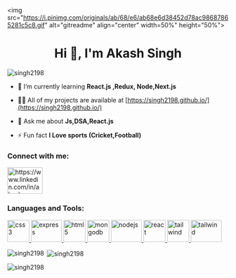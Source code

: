 
<!-- <h3 align="center">I am passionate Full Stack Developer </h3> -->
<img src="https://i.pinimg.com/originals/ab/68/e6/ab68e6d38452d78ac98687865281c5c8.gif" alt="gitreadme" align="center" width=50%" height="50%">
                                                                                                                                              <h1 align="center">Hi 👋, I'm Akash Singh</h1>

<p align="left"> <img src="https://komarev.com/ghpvc/?username=singh2198&label=Profile%20views&color=0e75b6&style=flat" alt="singh2198" /> </p>

- 🌱 I’m currently learning **React.js ,Redux, Node,Next.js**

- 👨‍💻 All of my projects are available at [https://singh2198.github.io/](https://singh2198.github.io/)                                                                                                                                
- 💬 Ask me about **Js,DSA,React.js**

- ⚡ Fun fact **I Love sports (Cricket,Football)**
                                                                                                                                       

<h3 align="left">Connect with me:</h3>
<p align="start">
<a href="https://www.linkedin.com/in/akash-singh-7ba9a0190/" target="blank"><img align="center" src="https://www.jobentry.in/wp-content/uploads/2021/02/WhatsApp-Image-2021-01-18-at-11.00.09-12.jpeg" alt="https://www.linkedin.com/in/akash-singh-7ba9a0190" height="60" width="80" margin-right="10" /></a>

</p>

<h3 align="left">Languages and Tools:</h3>
<p align="start"  >
<a href="https://www.w3schools.com/css/" target="_blank" rel="noreferrer"> <img src="https://upload.wikimedia.org/wikipedia/commons/thumb/d/d5/CSS3_logo_and_wordmark.svg/1452px-CSS3_logo_and_wordmark.svg.png" alt="css3" width="50" height="50"/> </a>
<a href="https://expressjs.com" target="_blank" rel="noreferrer"> <img src="https://miro.medium.com/max/1400/1*XP-mZOrIqX7OsFInN2ngRQ.png" alt="express" width="70" height="50"/> </a>
<a href="https://www.w3.org/html/" target="_blank" rel="noreferrer"> <img src="https://www.w3.org/html/logo/downloads/HTML5_Logo_512.png" alt="html5" width="50" height="50"/> </a>
<a href="https://www.mongodb.com/" target="_blank" rel="noreferrer"> <img src="https://g.foolcdn.com/art/companylogos/square/mdb.png" alt="mongodb" width="50" height="50"/> </a>
<a href="https://nodejs.org" target="_blank" rel="noreferrer"> <img src="https://www.peerbits.com/static/3908ce2a3941a9a56f1b145496600fac/189bc/development-practices-for-node-js-developers-main.jpg" alt="nodejs" width="70" height="50"/> </a>
<a href="https://reactjs.org/" target="_blank" rel="noreferrer"> <img src="https://repository-images.githubusercontent.com/37153337/9d0a6780-394a-11eb-9fd1-6296a684b124" alt="react" width="50" height="50"/> </a>
<a href="https://tailwindcss.com/" target="_blank" rel="noreferrer"> <img src="https://www.vectorlogo.zone/logos/tailwindcss/tailwindcss-icon.svg" alt="tailwind" width="50" height="50"/> </a>
<a href="https://www.typescriptlang.org/" target="_blank" rel="noreferrer">
 <img src="https://149695847.v2.pressablecdn.com/wp-content/uploads/2022/04/types.png" alt="tailwind" width="70" height="50"/> </a>
</p>

<p><img align="left" src="https://github-readme-stats.vercel.app/api/top-langs?username=singh2198&show_icons=true&locale=en&layout=compact" alt="singh2198" /></p>

<p>&nbsp;<img align="center" src="https://github-readme-stats.vercel.app/api?username=singh2198&show_icons=true&locale=en" alt="singh2198" /></p>

<p><img align="center" src="https://github-readme-streak-stats.herokuapp.com/?user=singh2198&" alt="singh2198" /></p>
